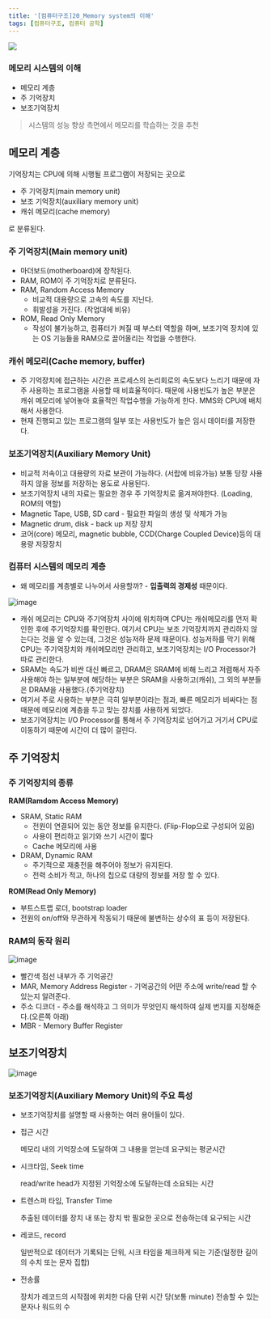 ```yaml
---
title: '[컴퓨터구조]20_Memory system의 이해'
tags: [컴퓨터구조, 컴퓨터 공학]
---
```


![](https://img1.daumcdn.net/thumb/R1280x0/?scode=mtistory2&fname=http%3A%2F%2Fcfile30.uf.tistory.com%2Fimage%2F991E7C365CBF4BFF010A49)

### 메모리 시스템의 이해

- 메모리 계층
- 주 기억장치
- 보조기억장치

> 시스템의 성능 향상 측면에서 메모리를 학습하는 것을 추천

## 메모리 계층

기억장치는 CPU에 의해 시행될 프로그램이 저장되는 곳으로

- 주 기억장치(main memory unit)
- 보조 기억장치(auxiliary memory unit)
- 캐쉬 메모리(cache memory)

로 분류된다.

### 주 기억장치(Main memory unit)

- 마더보드(motherboard)에 장착된다.
- RAM, ROM이 주 기억장치로 분류된다.
- RAM, Random Access Memory
  - 비교적 대용량으로 고속의 속도를 지닌다.
  - 휘발성을 가진다. (작업대에 비유)
- ROM, Read Only Memory
  - 작성이 불가능하고, 컴퓨터가 켜질 때 부스터 역할을 하며, 보조기억 장치에 있는 OS 기능들을 RAM으로 끌어올리는 작업을 수행한다.

### 캐쉬 메모리(Cache memory, buffer)

- 주 기억장치에 접근하는 시간은 프로세스의 논리회로의 속도보다 느리기 때문에 자주 사용하는 프로그램을 사용할 때 비효율적이다. 때문에 사용빈도가 높은 부분은 캐쉬 메모리에 넣어놓아 효율적인 작업수행을 가능하게 한다. MMS와 CPU에 배치해서 사용한다.
- 현재 진행되고 있는 프로그램의 일부 또는 사용빈도가 높은 임시 데이터를 저장한다.

### 보조기억장치(Auxiliary Memory Unit)

- 비교적 저속이고 대용량의 자료 보관이 가능하다. (서랍에 비유가능) 보통 당장 사용하지 않을 정보를 저장하는 용도로 사용된다.
- 보조기억장치 내의 자료는 필요한 경우 주 기억장치로 옮겨져야한다. (Loading, ROM의 역할)
- Magnetic Tape, USB, SD card - 필요한 파일의 생성 및 삭제가 가능
- Magnetic drum, disk - back up 저장 장치
- 코어(core) 메모리, magnetic bubble, CCD(Charge Coupled Device)등의 대용량 저장장치

### 컴퓨터 시스템의 메모리 계층

- 왜 메모리를 계층별로 나누어서 사용할까? - **입출력의 경제성** 때문이다.

![image](https://user-images.githubusercontent.com/53068706/120201616-9a852c80-c260-11eb-8086-18a3a5defdf4.png)

- 캐쉬 메모리는 CPU와 주기억장치 사이에 위치하며 CPU는 캐쉬메모리를 먼저 확인한 후에 주기억장치를 확인한다. 여기서 CPU는 보조 기억장치까지 관리하지 않는다는 것을 알 수 있는데, 그것은 성능저하 문제 때문이다. 성능저하를 막기 위해 CPU는 주기억장치와 캐쉬메모리만 관리하고, 보조기억장치는 I/O Processor가 따로 관리한다.
- SRAM는 속도가 비싼 대신 빠르고, DRAM은 SRAM에 비해 느리고 저렴해서 자주 사용해야 하는 일부분에 해당하는 부분은 SRAM을 사용하고(캐쉬), 그 외의 부분들은 DRAM을 사용했다.(주기억장치)
- 여기서 주로 사용하는 부분은 극히 일부분이라는 점과, 빠른 메모리가 비싸다는 점때문에 메모리에 계층을 두고 맞는 장치를 사용하게 되었다.
- 보조기억장치는 I/O Processor를 통해서 주 기억장치로 넘어가고 거기서 CPU로 이동하기 때문에 시간이 더 많이 걸린다.

## 주 기억장치

### 주 기억장치의 종류

**RAM(Ramdom Access Memory)**

- SRAM, Static RAM
  - 전원이 연결되어 있는 동안 정보를 유지한다. (Flip-Flop으로 구성되어 있음)
  - 사용이 편리하고 읽기와 쓰기 시간이 짧다
  - Cache 메모리에 사용
- DRAM, Dynamic RAM
  - 주기적으로 재충전을 해주어야 정보가 유지된다.
  - 전력 소비가 적고, 하나의 칩으로 대량의 정보를 저장 할 수 있다.

**ROM(Read Only Memory)**

- 부트스트랩 로더, bootstrap loader
- 전원의 on/off와 무관하게 작동되기 때문에 불변하는 상수의 표 등이 저장된다.

### RAM의 동작 원리

![image](https://user-images.githubusercontent.com/53068706/120201685-acff6600-c260-11eb-991d-bf1354c8d0e5.png)

- 빨간색 점선 내부가 주 기억공간
- MAR, Memory Address Register - 기억공간의 어떤 주소에 write/read 할 수 있는지 알려준다.
- 주소 디코더 - 주소를 해석하고 그 의미가 무엇인지 해석하여 실제 번지를 지정해준다.(오른쪽 아래)
- MBR - Memory Buffer Register

## 보조기억장치

![image](https://user-images.githubusercontent.com/53068706/120201758-c1436300-c260-11eb-9ea1-21afc59018db.png)

### 보조기억장치(Auxiliary Memory Unit)의 주요 특성

- 보조기억장치를 설명할 때 사용하는 여러 용어들이 있다.

- 접근 시간

  메모리 내의 기억장소에 도달하여 그 내용을 얻는데 요구되는 평균시간

- 시크타임, Seek time

  read/write head가 지정된 기억장소에 도달하는데 소요되는 시간

- 트렌스퍼 타임, Transfer Time

  추출된 데이터를 장치 내 또는 장치 밖 필요한 곳으로 전송하는데 요구되는 시간

- 레코드, record

  일반적으로 데이터가 기록되는 단위, 시크 타임을 체크하게 되는 기준(일정한 길이의 수치 또는 문자 집합)

- 전송률

  장치가 레코드의 시작점에 위치한 다음 단위 시간 당(보통 minute) 전송할 수 있는 문자나 워드의 수
